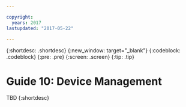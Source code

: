 ```yaml
---

copyright:
  years: 2017
lastupdated: "2017-05-22"

---
```


{:shortdesc: .shortdesc}
{:new_window: target="\_blank"}
{:codeblock: .codeblock}
{:pre: .pre}
{:screen: .screen}
{:tip: .tip}

# Guide 10: Device Management
TBD
{:shortdesc}
